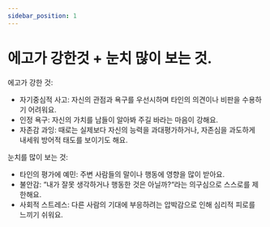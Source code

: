 ```yaml
---
sidebar_position: 1
---
```


# 에고가 강한것 + 눈치 많이 보는 것.  

에고가 강한 것:
- 자기중심적 사고: 자신의 관점과 욕구를 우선시하며 타인의 의견이나 비판을 수용하기 어려워요.
- 인정 욕구: 자신의 가치를 남들이 알아봐 주길 바라는 마음이 강해요.
- 자존감 과잉: 때로는 실제보다 자신의 능력을 과대평가하거나, 자존심을 과도하게 내세워 방어적 태도를 보이기도 해요.

눈치를 많이 보는 것:
- 타인의 평가에 예민: 주변 사람들의 말이나 행동에 영향을 많이 받아요.
- 불안감: “내가 잘못 생각하거나 행동한 것은 아닐까?“라는 의구심으로 스스로를 제한해요.
- 사회적 스트레스: 다른 사람의 기대에 부응하려는 압박감으로 인해 심리적 피로를 느끼기 쉬워요.